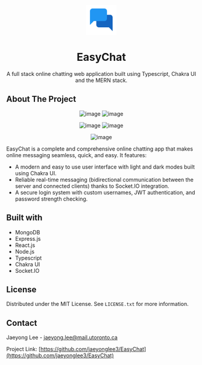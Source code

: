 <!-- PROJECT LOGO -->
<br />
<div align="center">
  <a href="https://github.com/othneildrew/Best-README-Template">
    <img src="frontend/public/logo.png" alt="Logo" width="80" height="80">
  </a>

  <h1 align="center">EasyChat</h1>

  <p align="center">
    A full stack online chatting web application built using Typescript, Chakra UI and the MERN stack.
  </p>
</div>


<!-- ABOUT THE PROJECT -->
## About The Project
<p align="center">
  <img width="49%" alt="image" src="https://github.com/jaeyonglee3/EasyChat/assets/73498725/1fffa0da-79b4-4c05-a70e-492819b02f1e">
  <img width="49%" alt="image" src="https://github.com/jaeyonglee3/EasyChat/assets/73498725/593f9d51-40ee-4e49-a4ba-71c0b37a56be">
</p>

<p align="center">
  <img width="49%" alt="image" src="https://github.com/jaeyonglee3/EasyChat/assets/73498725/d324683c-c24b-421b-a31d-a3b2f36fa6f9">
  <img width="49%" alt="image" src="https://github.com/jaeyonglee3/EasyChat/assets/73498725/ef869502-73e0-48e3-930c-97a31efc300b">
</p>

<p align="center">
  <img width="60%" alt="image" src="https://github.com/jaeyonglee3/EasyChat/assets/73498725/6afc8211-24d7-4863-a73e-81aadcd40958">
</p>



EasyChat is a complete and comprehensive online chatting app that makes online messaging seamless, quick, and easy. It features:
* A modern and easy to use user interface with light and dark modes built using Chakra UI.
* Reliable real-time messaging (bidirectional communication between the server and connected clients) thanks to Socket.IO integration.
* A secure login system with custom usernames, JWT authentication, and password strength checking.

## Built with
* MongoDB
* Express.js
* React.js
* Node.js
* Typescript
* Chakra UI
* Socket.IO


<!-- LICENSE -->
## License

Distributed under the MIT License. See `LICENSE.txt` for more information.


<!-- CONTACT -->
## Contact

Jaeyong Lee - jaeyong.lee@mail.utoronto.ca

Project Link: [https://github.com/jaeyonglee3/EasyChat](https://github.com/jaeyonglee3/EasyChat)


<!-- MARKDOWN LINKS & IMAGES -->
<!-- https://www.markdownguide.org/basic-syntax/#reference-style-links -->
[contributors-shield]: https://img.shields.io/github/contributors/othneildrew/Best-README-Template.svg?style=for-the-badge
[contributors-url]: https://github.com/othneildrew/Best-README-Template/graphs/contributors
[forks-shield]: https://img.shields.io/github/forks/othneildrew/Best-README-Template.svg?style=for-the-badge
[forks-url]: https://github.com/othneildrew/Best-README-Template/network/members
[stars-shield]: https://img.shields.io/github/stars/othneildrew/Best-README-Template.svg?style=for-the-badge
[stars-url]: https://github.com/othneildrew/Best-README-Template/stargazers
[issues-shield]: https://img.shields.io/github/issues/othneildrew/Best-README-Template.svg?style=for-the-badge
[issues-url]: https://github.com/othneildrew/Best-README-Template/issues
[license-shield]: https://img.shields.io/github/license/othneildrew/Best-README-Template.svg?style=for-the-badge
[license-url]: https://github.com/othneildrew/Best-README-Template/blob/master/LICENSE.txt
[linkedin-shield]: https://img.shields.io/badge/-LinkedIn-black.svg?style=for-the-badge&logo=linkedin&colorB=555
[linkedin-url]: https://linkedin.com/in/othneildrew
[product-screenshot]: images/screenshot.png
[Next.js]: https://img.shields.io/badge/next.js-000000?style=for-the-badge&logo=nextdotjs&logoColor=white
[Next-url]: https://nextjs.org/
[React.js]: https://img.shields.io/badge/React-20232A?style=for-the-badge&logo=react&logoColor=61DAFB
[React-url]: https://reactjs.org/
[Vue.js]: https://img.shields.io/badge/Vue.js-35495E?style=for-the-badge&logo=vuedotjs&logoColor=4FC08D
[Vue-url]: https://vuejs.org/
[Angular.io]: https://img.shields.io/badge/Angular-DD0031?style=for-the-badge&logo=angular&logoColor=white
[Angular-url]: https://angular.io/
[Svelte.dev]: https://img.shields.io/badge/Svelte-4A4A55?style=for-the-badge&logo=svelte&logoColor=FF3E00
[Svelte-url]: https://svelte.dev/
[Laravel.com]: https://img.shields.io/badge/Laravel-FF2D20?style=for-the-badge&logo=laravel&logoColor=white
[Laravel-url]: https://laravel.com
[Bootstrap.com]: https://img.shields.io/badge/Bootstrap-563D7C?style=for-the-badge&logo=bootstrap&logoColor=white
[Bootstrap-url]: https://getbootstrap.com
[JQuery.com]: https://img.shields.io/badge/jQuery-0769AD?style=for-the-badge&logo=jquery&logoColor=white
[JQuery-url]: https://jquery.com 
